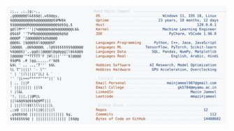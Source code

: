 <picture>
  <source srcset="https://raw.githubusercontent.com/mmazinjameel/mmazinjameel/main/dark_mode.svg?v=1758118185" media="(prefers-color-scheme: dark)">
  <img src="https://raw.githubusercontent.com/mmazinjameel/mmazinjameel/main/light_mode.svg?v=1758118185">
</picture>
